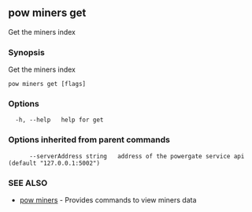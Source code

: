 ## pow miners get

Get the miners index

### Synopsis

Get the miners index

```
pow miners get [flags]
```

### Options

```
  -h, --help   help for get
```

### Options inherited from parent commands

```
      --serverAddress string   address of the powergate service api (default "127.0.0.1:5002")
```

### SEE ALSO

* [pow miners](pow_miners.md)	 - Provides commands to view miners data

